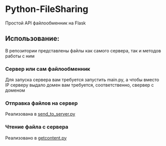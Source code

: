 # Python-FileSharing
Простой API файлообменник на Flask

## Использование:
В репозитории представлены файлы как самого сервера, так и методов работы с ним

### Сервер или сам файлообменник
Для запуска сервера вам требуется запустить main.py, а чтобы вместо IP серверу выдало домен вам требуется, соответственно, свервер с доменом

### Отправка файлов на сервер
Реализована в [send_to_server.py](https://github.com/httpshotmaker/Python-FileSharing/blob/main/API/send_to_server.py)

### Чтение файла с сервера
Реализовано в [getcontent.py](https://github.com/httpshotmaker/Python-FileSharing/blob/main/API/getcontent.py)
